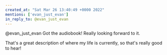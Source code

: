 ```yaml
---
created_at: "Sat Mar 26 13:40:49 +0000 2022"
mentions: ['evan_just_evan']
in_reply_to: @evan_just_evan
---
```


@evan_just_evan Got the audiobook! Really looking forward to it. 

That's a great description of where my life is currently, so that's really good to hear!